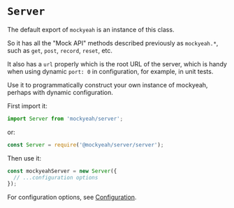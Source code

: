# `Server`

The default export of `mockyeah` is an instance of this class.

So it has all the "Mock API" methods described previously as `mockyeah.*`,
such as `get`, `post`, `record`, `reset`, etc.

It also has a `url` properly which is the root URL of the server,
which is handy when using dynamic `port: 0` in configuration,
for example, in unit tests.

Use it to programmatically construct your own instance of mockyeah, perhaps with dynamic configuration.

First import it:

```js
import Server from 'mockyeah/server';
```

or:

```js
const Server = require('@mockyeah/server/server');
```

Then use it:

```js
const mockyeahServer = new Server({
  // ...configuration options
});
```

For configuration options, see [Configuration](../../src/pages/Configuration.md).

